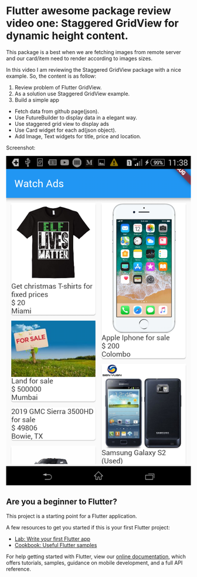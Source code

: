 # Flutter awesome package review video one: Staggered GridView for dynamic height content.

This package is a best when we are fetching images from remote server and our card/item need to render according to images sizes.

In this video I am reviewing the Staggered GridView package with a nice example. So, the content is as follow:

1. Review problem of Flutter GridView.
2. As a solution use Staggered GridView example.
3. Build a simple app
  - Fetch data from github page(json).
  - Use FutureBuilder to display data in a elegant way.
  - Use staggered grid view to display ads
  - Use Card widget for each ad(json object).
  - Add Image, Text widgets for title, price and location.
  
Screenshot:

<img src="https://github.com/Blasanka/watch-ads/blob/master/flexible%20gridview_flutter_Screenshot_2019-01-06-11-38-21.png" alt="Staggered gridview for dynamic height gridview in flutter" />
  
## Are you a beginner to Flutter?

This project is a starting point for a Flutter application.

A few resources to get you started if this is your first Flutter project:

- [Lab: Write your first Flutter app](https://flutter.io/docs/get-started/codelab)
- [Cookbook: Useful Flutter samples](https://flutter.io/docs/cookbook)

For help getting started with Flutter, view our 
[online documentation](https://flutter.io/docs), which offers tutorials, 
samples, guidance on mobile development, and a full API reference.
